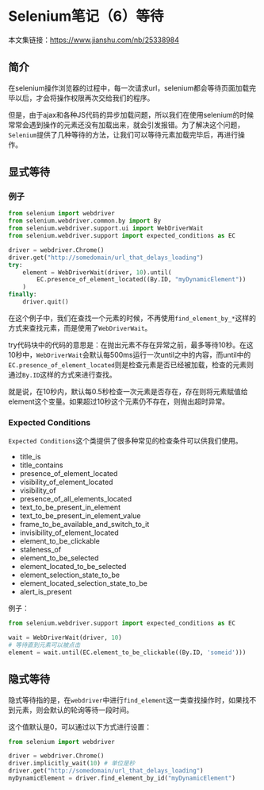 # Selenium笔记（6）等待

本文集链接：https://www.jianshu.com/nb/25338984 



## 简介

在selenium操作浏览器的过程中，每一次请求url，selenium都会等待页面加载完毕以后，才会将操作权限再次交给我们的程序。

但是，由于ajax和各种JS代码的异步加载问题，所以我们在使用selenium的时候常常会遇到操作的元素还没有加载出来，就会引发报错。为了解决这个问题，`Selenium`提供了几种等待的方法，让我们可以等待元素加载完毕后，再进行操作。



## 显式等待

### 例子

```python
from selenium import webdriver
from selenium.webdriver.common.by import By
from selenium.webdriver.support.ui import WebDriverWait
from selenium.webdriver.support import expected_conditions as EC

driver = webdriver.Chrome()
driver.get("http://somedomain/url_that_delays_loading")
try:
    element = WebDriverWait(driver, 10).until(
        EC.presence_of_element_located((By.ID, "myDynamicElement"))
    )
finally:
    driver.quit()
```

在这个例子中，我们在查找一个元素的时候，不再使用`find_element_by_*`这样的方式来查找元素，而是使用了`WebDriverWait`。

try代码块中的代码的意思是：在抛出元素不存在异常之前，最多等待10秒。在这10秒中，`WebDriverWait`会默认每500ms运行一次until之中的内容，而until中的`EC.presence_of_element_located`则是检查元素是否已经被加载，检查的元素则通过`By.ID`这样的方式来进行查找。

就是说，在10秒内，默认每0.5秒检查一次元素是否存在，存在则将元素赋值给element这个变量。如果超过10秒这个元素仍不存在，则抛出超时异常。

### **Expected Conditions** 

`Expected Conditions`这个类提供了很多种常见的检查条件可以供我们使用。

- title_is
- title_contains
- presence_of_element_located
- visibility_of_element_located
- visibility_of
- presence_of_all_elements_located
- text_to_be_present_in_element
- text_to_be_present_in_element_value
- frame_to_be_available_and_switch_to_it
- invisibility_of_element_located
- element_to_be_clickable
- staleness_of
- element_to_be_selected
- element_located_to_be_selected
- element_selection_state_to_be
- element_located_selection_state_to_be
- alert_is_present 

例子：

```python
from selenium.webdriver.support import expected_conditions as EC

wait = WebDriverWait(driver, 10)
# 等待直到元素可以被点击
element = wait.until(EC.element_to_be_clickable((By.ID, 'someid')))
```



## 隐式等待

隐式等待指的是，在`webdriver`中进行`find_element`这一类查找操作时，如果找不到元素，则会默认的轮询等待一段时间。

这个值默认是0，可以通过以下方式进行设置：

```python
from selenium import webdriver

driver = webdriver.Chrome()
driver.implicitly_wait(10) # 单位是秒
driver.get("http://somedomain/url_that_delays_loading")
myDynamicElement = driver.find_element_by_id("myDynamicElement")
```

